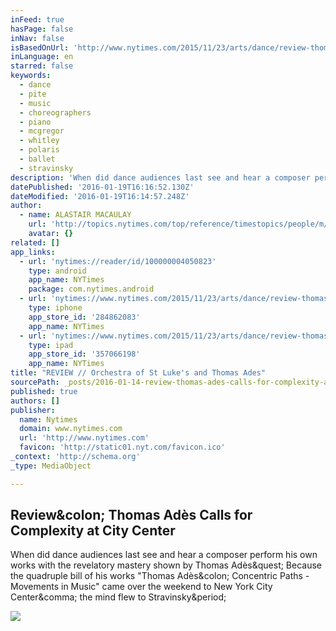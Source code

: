 ```yaml
---
inFeed: true
hasPage: false
inNav: false
isBasedOnUrl: 'http://www.nytimes.com/2015/11/23/arts/dance/review-thomas-ades-calls-for-complexity-at-city-center.html?_r=0'
inLanguage: en
starred: false
keywords:
  - dance
  - pite
  - music
  - choreographers
  - piano
  - mcgregor
  - whitley
  - polaris
  - ballet
  - stravinsky
description: 'When did dance audiences last see and hear a composer perform his own works with the revelatory mastery shown by Thomas Adès? Because the quadruple bill of his works "Thomas Adès: Concentric Paths - Movements in Music" came over the weekend to New York City Center, the mind flew to Stravinsky.'
datePublished: '2016-01-19T16:16:52.130Z'
dateModified: '2016-01-19T16:14:57.248Z'
author:
  - name: ALASTAIR MACAULAY
    url: 'http://topics.nytimes.com/top/reference/timestopics/people/m/alastair_macaulay/index.html'
    avatar: {}
related: []
app_links:
  - url: 'nytimes://reader/id/100000004050823'
    type: android
    app_name: NYTimes
    package: com.nytimes.android
  - url: 'nytimes://www.nytimes.com/2015/11/23/arts/dance/review-thomas-ades-calls-for-complexity-at-city-center.html'
    type: iphone
    app_store_id: '284862083'
    app_name: NYTimes
  - url: 'nytimes://www.nytimes.com/2015/11/23/arts/dance/review-thomas-ades-calls-for-complexity-at-city-center.html'
    type: ipad
    app_store_id: '357066198'
    app_name: NYTimes
title: "REVIEW // Orchestra of St Luke's and Thomas Ades"
sourcePath: _posts/2016-01-14-review-thomas-ades-calls-for-complexity-at-city-center.md
published: true
authors: []
publisher:
  name: Nytimes
  domain: www.nytimes.com
  url: 'http://www.nytimes.com'
  favicon: 'http://static01.nyt.com/favicon.ico'
_context: 'http://schema.org'
_type: MediaObject

---
```

<article style=""><h1>Review&amp;colon; Thomas Adès Calls for Complexity at City Center</h1><p>When did dance audiences last see and hear a composer perform his own works with the revelatory mastery shown by Thomas Adès&amp;quest; Because the quadruple bill of his works "Thomas Adès&amp;colon; Concentric Paths - Movements in Music" came over the weekend to New York City Center&amp;comma; the mind flew to Stravinsky&amp;period;</p><img src="http://static01.nyt.com/images/2015/11/23/arts/23ADESDANCE/23ADESDANCE-facebookJumbo.jpg" /></article>